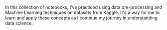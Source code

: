In this collection of notebooks, I've practiced using data pre-processing and Machine Learning techniques on datasets from Kaggle.
It's a way for me to learn and apply these concepts as I continue my journey in understanding data science.
